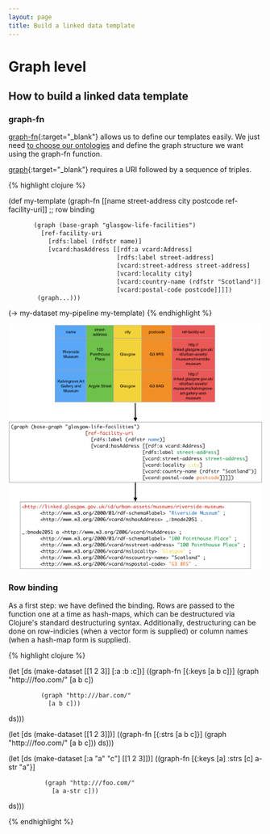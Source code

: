 ```yaml
---
layout: page
title: Build a linked data template
---
```


# Graph level

## How to build a linked data template

### graph-fn

[graph-fn](http://api.grafter.org/0.2/grafter.rdf.html#var-graph-fn){:target="_blank"} allows us to define our templates easily. We just need [to choose our ontologies](420_ontology_choice.html) and define the graph structure we want using the graph-fn function.

[graph](http://api.grafter.org/0.2/grafter.rdf.html#var-graph){:target="_blank"} requires a URI followed by a sequence of triples.

{% highlight clojure %}

(def my-template
  (graph-fn [[name street-address city postcode ref-facility-uri]] ;; row binding

           (graph (base-graph "glasgow-life-facilities")
             [ref-facility-uri
               [rdfs:label (rdfstr name)]
               [vcard:hasAddress [[rdf:a vcard:Address]
                                  [rdfs:label street-address]
                                  [vcard:street-address street-address]
                                  [vcard:locality city]
                                  [vcard:country-name (rdfstr "Scotland")]
                                  [vcard:postal-code postcode]]]])
            (graph...)))

(-> my-dataset
    my-pipeline
    my-template)
{% endhighlight %}

![Linked Data template](/assets/310_linked_data_template_3.png)

### Row binding

As a first step: we have defined the binding. Rows are passed to the function one at a time as hash-maps, which can be destructured via Clojure's standard destructuring syntax. Additionally, destructuring can be done on row-indicies (when a vector form is supplied) or column names (when a hash-map form is supplied).

{% highlight clojure %}

(let [ds (make-dataset [[1 2 3]] [:a :b :c])]
  ((graph-fn [{:keys [a b c]}]
             (graph "http:///foo.com/"
               [a b c])

             (graph "http:///bar.com/"
               [a b c]))
   ds)))

(let [ds (make-dataset [[1 2 3]])]
  ((graph-fn [{:strs [a b c]}]
              (graph "http:///foo.com/"
               [a b c]))
   ds)))

(let [ds (make-dataset [:a "a" "c"] [[1 2 3]])]
  ((graph-fn [{:keys [a]
               :strs [c]
                a-str "a"}]

              (graph "http:///foo.com/"
                [a a-str c]))
  ds)))

{% endhighlight %}
